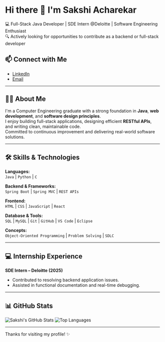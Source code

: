 # Hi there 👋 I'm Sakshi Acharekar

💻 Full-Stack Java Developer | SDE Intern @Deloitte | Software Engineering Enthusiast  
🔍 Actively looking for opportunities to contribute as a backend or full-stack developer
  

## 📫 Connect with Me
- [LinkedIn](https://linkedin.com/in/sakshi-acharekar-56707b265)  
- [Email](mailto:sakshiacharekar202@gmail.com)


---

## 👩‍💻 About Me

I'm a Computer Engineering graduate with a strong foundation in **Java**, **web development**, and **software design principles**.  
I enjoy building full-stack applications, designing efficient **RESTful APIs**, and writing clean, maintainable code.  
Committed to continuous improvement and delivering real-world software solutions.

---

## 🛠️ Skills & Technologies

**Languages:**  
`Java` | `Python` | `C`

**Backend & Frameworks:**  
`Spring Boot` | `Spring MVC` | `REST APIs`

**Frontend:**  
`HTML` | `CSS` | `JavaScript` | `React`

**Database & Tools:**  
`SQL` | `MySQL` | `Git` | `GitHub` | `VS Code` | `Eclipse`

**Concepts:**  
`Object-Oriented Programming` | `Problem Solving` | `SDLC`

---

## 💻 Internship Experience

**SDE Intern – Deloitte (2025)**  
- Contributed to resolving backend application issues.
- Assisted in functional documentation and real-time debugging.

---

## 📊 GitHub Stats

![Sakshi's GitHub Stats](https://github-readme-stats.vercel.app/api?username=Sakshui&show_icons=true&theme=gruvbox)
![Top Languages](https://github-readme-stats.vercel.app/api/top-langs/?username=Sakshui&layout=compact&theme=gruvbox)

---

Thanks for visiting my profile! ✨
